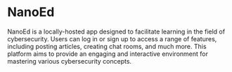 # NanoEd
NanoEd is a locally-hosted app designed to facilitate learning in the field of cybersecurity. Users can log in or sign up to access a range of features, including posting articles, creating chat rooms, and much more. This platform aims to provide an engaging and interactive environment for mastering various cybersecurity concepts.
